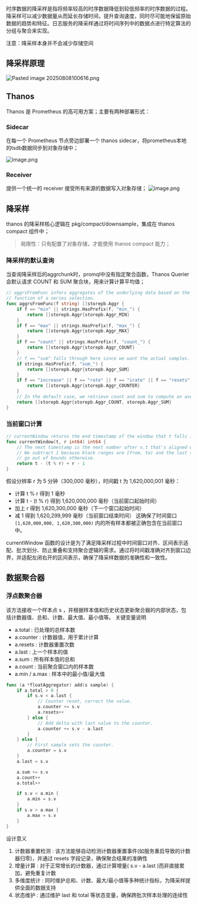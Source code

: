 时序数据的降采样是指将频率较高的时序数据降低到较低频率的时序数据的过程。
降采样可以减少数据量从而延长存储时间，提升查询速度，同时尽可能地保留原始数据的趋势和特征。日志服务的降采样通过将时间序列中的数据点进行特定算法的分组与聚合来实现。

注意：降采样本身并不会减少存储空间
## 降采样原理
![Pasted image 20250808100616.png](https://happychan.oss-cn-shenzhen.aliyuncs.com/picgo/Pasted%20image%2020250808100616.png)
## Thanos

Thanos 是 Prometheus 的高可用方案；主要有两种部署形式：
### Sidecar
在每一个 Prometheus 节点旁边部署一个 thanos sidecar，将prometheus本地的tsdb数据同步到对象存储中；

![image.png](https://happychan.oss-cn-shenzhen.aliyuncs.com/picgo/20250810140723.png)
### Receiver
提供一个统一的 receiver 接受所有来源的数据写入对象存储；
![image.png](https://happychan.oss-cn-shenzhen.aliyuncs.com/picgo/20250810140752.png)


## 降采样

thanos 的降采样核心逻辑在 pkg/compact/downsample，集成在 thanos compact 组件中；

> 局限性：只有配置了对象存储，才能使用 thanos compact 能力；


### 降采样的默认查询

当查询降采样后的aggrchunk时，promql中没有指定聚合函数，Thanos Querier会默认请求 COUNT 和 SUM 聚合块，用来计算计算平均值；
``` go
// aggrsFromFunc infers aggregates of the underlying data based on the wrapping
// function of a series selection.
func aggrsFromFunc(f string) []storepb.Aggr {
	if f == "min" || strings.HasPrefix(f, "min_") {
		return []storepb.Aggr{storepb.Aggr_MIN}
	}
	if f == "max" || strings.HasPrefix(f, "max_") {
		return []storepb.Aggr{storepb.Aggr_MAX}
	}
	if f == "count" || strings.HasPrefix(f, "count_") {
		return []storepb.Aggr{storepb.Aggr_COUNT}
	}
	// f == "sum" falls through here since we want the actual samples.
	if strings.HasPrefix(f, "sum_") {
		return []storepb.Aggr{storepb.Aggr_SUM}
	}
	if f == "increase" || f == "rate" || f == "irate" || f == "resets" || f == "xincrease" || f == "xrate" {
		return []storepb.Aggr{storepb.Aggr_COUNTER}
	}
	// In the default case, we retrieve count and sum to compute an average.
	return []storepb.Aggr{storepb.Aggr_COUNT, storepb.Aggr_SUM}
}
```

### 当前窗口计算

``` go
// currentWindow returns the end timestamp of the window that t falls into.
func currentWindow(t, r int64) int64 {
	// The next timestamp is the next number after s.t that's aligned with window.
	// We subtract 1 because block ranges are [from, to) and the last sample would
	// go out of bounds otherwise.
	return t - (t % r) + r - 1
}
```

假设分辨率 r 为 5 分钟（300,000 毫秒），时间戳 t 为 1,620,000,001 毫秒：
- 计算 t % r 得到 1 毫秒
- 计算 t - (t % r) 得到 1,620,000,000 毫秒（当前窗口起始时间）
- 加上 r 得到 1,620,300,000 毫秒（下一个窗口起始时间）
- 减 1 得到 1,620,299,999 毫秒（当前窗口结束时间）
这确保了时间窗口  `[1,620,000,000, 1,620,300,000)` 内的所有样本都被正确包含在当前窗口中。

currentWindow 函数的设计是为了满足降采样过程中时间窗口对齐、区间表示适配、批次划分、防止重叠和支持聚合逻辑的需求。通过将时间戳准确对齐到窗口边界，并适配左闭右开的区间表示，确保了降采样数据的准确性和一致性。

## 数据聚合器

### 浮点数聚合器

该方法接收一个样本点 s ，并根据样本值和历史状态更新聚合器的内部状态，包括计数器值、总和、计数、最大值、最小值等。
关键变量说明
- a.total : 已处理的总样本数
- a.counter : 计数器值，用于累计计算
- a.resets : 计数器重置次数
- a.last : 上一个样本的值
- a.sum : 所有样本值的总和
- a.count : 当前聚合窗口内的样本数
- a.min / a.max : 样本中的最小值/最大值

``` go
func (a *floatAggregator) add(s sample) {
	if a.total > 0 {
		if s.v < a.last {
			// Counter reset, correct the value.
			a.counter += s.v
			a.resets++
		} else {
			// Add delta with last value to the counter.
			a.counter += s.v - a.last
		}
	} else {
		// First sample sets the counter.
		a.counter = s.v
	}
	a.last = s.v

	a.sum += s.v
	a.count++
	a.total++

	if s.v < a.min {
		a.min = s.v
	}
	if s.v > a.max {
		a.max = s.v
	}
}
```

设计意义
1. 计数器重置检测 : 该方法能够自动检测计数器重置事件(如服务重启导致的计数器归零)，并通过 resets 字段记录，确保聚合结果的准确性
2. 增量计算 : 对于正常增长的计数器，通过计算增量( s.v - a.last )而非直接累加，避免重复计数
3. 多维度统计 : 同时维护总和、计数、最大/最小值等多种统计指标，为降采样提供全面的数据支持
4. 状态维护 : 通过维护 last 和 total 等状态变量，确保跨批次样本处理的连续性

